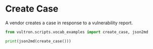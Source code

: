 # Create Case

A vendor creates a case in response to a vulnerability report.

```python exec="true" idprefix=""
from vultron.scripts.vocab_examples import create_case, json2md

print(json2md(create_case()))
```
